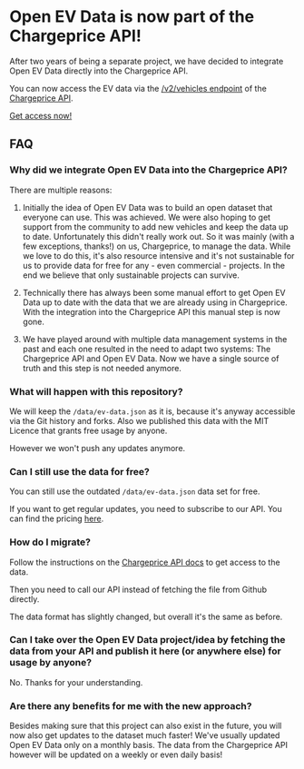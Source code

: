 

# Open EV Data is now part of the Chargeprice API!

After two years of being a separate project, we have decided to integrate Open
EV Data directly into the Chargeprice API.

You can now access the EV data via the [/v2/vehicles
endpoint](https://github.com/chargeprice/chargeprice-api-docs/blob/master/api/v2/vehicles/index.md)
of the [Chargeprice API](https://github.com/chargeprice/chargeprice-api-docs).

[Get access
now!](https://github.com/chargeprice/chargeprice-api-docs#getting-access)

## FAQ

### Why did we integrate Open EV Data into the Chargeprice API?

There are multiple reasons:

1) Initially the idea of Open EV Data was to build an open dataset that everyone
   can use. This was achieved. We were also hoping to get support from the
   community to add new vehicles and keep the data up to date. Unfortunately
   this didn't really work out. So it was mainly (with a few exceptions,
   thanks!) on us, Chargeprice, to manage the data. While we love to do this,
   it's also resource intensive and it's not sustainable for us to provide data
   for free for any - even commercial - projects. In the end we believe that
   only sustainable projects can survive.

2) Technically there has always been some manual effort to get Open EV Data up
   to date with the data that we are already using in Chargeprice. With the
   integration into the Chargeprice API this manual step is now gone.

3) We have played around with multiple data management systems in the past and
   each one resulted in the need to adapt two systems: The Chargeprice API and
   Open EV Data. Now we have a single source of truth and this step is not
   needed anymore.

### What will happen with this repository?

We will keep the `/data/ev-data.json` as it is, because it's anyway accessible
via the Git history and forks. Also we published this data with the MIT Licence
that grants free usage by anyone.

However we won't push any updates anymore.

### Can I still use the data for free?

You can still use the outdated `/data/ev-data.json` data set for free.

If you want to get regular updates, you need to subscribe to our API. You can
find the pricing [here](https://www.chargeprice.net/pricing).

### How do I migrate?

Follow the instructions on the [Chargeprice API
docs](https://github.com/chargeprice/chargeprice-api-docs) to get access to the
data.

Then you need to call our API instead of fetching the file from Github directly.

The data format has slightly changed, but overall it's the same as before. 

### Can I take over the Open EV Data project/idea by fetching the data from your API and publish it here (or anywhere else) for usage by anyone?

No. Thanks for your understanding.

### Are there any benefits for me with the new approach?

Besides making sure that this project can also exist in the future, you will now
also get updates to the dataset much faster! We've usually updated Open EV Data
only on a monthly basis. The data from the Chargeprice API however will be
updated on a weekly or even daily basis!
